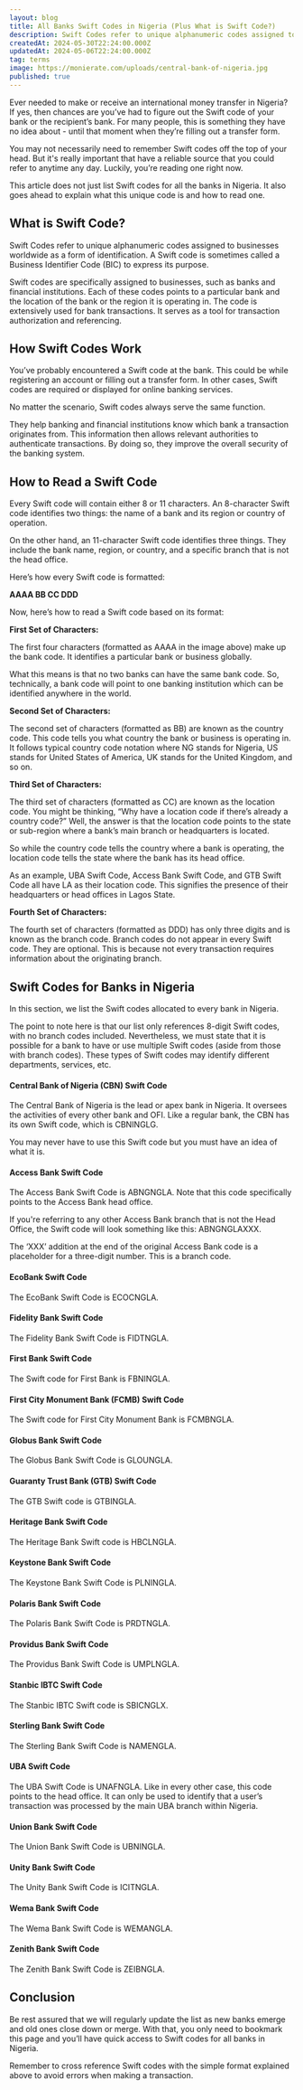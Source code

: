 ```yaml
---
layout: blog
title: All Banks Swift Codes in Nigeria (Plus What is Swift Code?)
description: Swift Codes refer to unique alphanumeric codes assigned to businesses worldwide as a form of identification. A Swift code is sometimes called a Business Identifier Code (BIC) to express its purpose.
createdAt: 2024-05-30T22:24:00.000Z
updatedAt: 2024-05-06T22:24:00.000Z
tag: terms
image: https://monierate.com/uploads/central-bank-of-nigeria.jpg
published: true
---
```

Ever needed to make or receive an international money transfer in Nigeria? If yes, then chances are you’ve had to figure out the Swift code of your bank or the recipient’s bank. For many people, this is something they have no idea about - until that moment when they’re filling out a transfer form.

You may not necessarily need to remember Swift codes off the top of your head. But it's really important that have a reliable source that you could refer to anytime any day. Luckily, you’re reading one right now.

This article does not just list Swift codes for all the banks in Nigeria. It also goes ahead to explain what this unique code is and how to read one.



## What is Swift Code?

Swift Codes refer to unique alphanumeric codes assigned to businesses worldwide as a form of identification. A Swift code is sometimes called a Business Identifier Code (BIC) to express its purpose.

Swift codes are specifically assigned to businesses, such as banks and financial institutions. Each of these codes points to a particular bank and the location of the bank or the region it is operating in. The code is extensively used for bank transactions. It serves as a tool for transaction authorization and referencing.



## How Swift Codes Work

You’ve probably encountered a Swift code at the bank. This could be while registering an account or filling out a transfer form. In other cases, Swift codes are required or displayed for online banking services.

No matter the scenario, Swift codes always serve the same function.

They help banking and financial institutions know which bank a transaction originates from. This information then allows relevant authorities to authenticate transactions. By doing so, they improve the overall security of the banking system.



## How to Read a Swift Code

Every Swift code will contain either 8 or 11 characters. An 8-character Swift code identifies two things: the name of a bank and its region or country of operation. 

On the other hand, an 11-character Swift code identifies three things. They include the bank name, region, or country, and a specific branch that is not the head office.

Here’s how every Swift code is formatted:

**AAAA BB CC DDD**

Now, here’s how to read a Swift code based on its format:



**First Set of Characters:**

The first four characters (formatted as AAAA in the image above) make up the bank code. It identifies a particular bank or business globally.

What this means is that no two banks can have the same bank code. So, technically, a bank code will point to one banking institution which can be identified anywhere in the world.



**Second Set of Characters:**

The second set of characters (formatted as BB) are known as the country code. This code tells you what country the bank or business is operating in. It follows typical country code notation where NG stands for Nigeria, US stands for United States of America, UK stands for the United Kingdom, and so on.



**Third Set of Characters:**

The third set of characters (formatted as CC) are known as the location code. You might be thinking, “Why have a location code if there’s already a country code?” Well, the answer is that the location code points to the state or sub-region where a bank’s main branch or headquarters is located.



So while the country code tells the country where a bank is operating, the location code tells the state where the bank has its head office.



As an example, UBA Swift Code, Access Bank Swift Code, and GTB Swift Code all have LA as their location code. This signifies the presence of their headquarters or head offices in Lagos State.



**Fourth Set of Characters:**

The fourth set of characters (formatted as DDD) has only three digits and is known as the branch code. Branch codes do not appear in every Swift code. They are optional. This is because not every transaction requires information about the originating branch.



## Swift Codes for Banks in Nigeria

In this section, we list the Swift codes allocated to every bank in Nigeria.

The point to note here is that our list only references 8-digit Swift codes, with no branch codes included. Nevertheless, we must state that it is possible for a bank to have or use multiple Swift codes (aside from those with branch codes). These types of Swift codes may identify different departments, services, etc.



#### Central Bank of Nigeria (CBN) Swift Code

The Central Bank of Nigeria is the lead or apex bank in Nigeria. It oversees the activities of every other bank and OFI. Like a regular bank, the CBN has its own Swift code, which is CBNINGLG.



You may never have to use this Swift code but you must have an idea of what it is.



#### Access Bank Swift Code

The Access Bank Swift Code is ABNGNGLA. Note that this code specifically points to the Access Bank head office.

If you're referring to any other Access Bank branch that is not the Head Office, the Swift code will look something like this: ABNGNGLAXXX.

The ‘XXX’ addition at the end of the original Access Bank code is a placeholder for a three-digit number. This is a branch code.



#### EcoBank Swift Code

The EcoBank Swift Code is ECOCNGLA.



#### Fidelity Bank Swift Code

The Fidelity Bank Swift Code is FIDTNGLA.



#### First Bank Swift Code

The Swift code for First Bank is FBNINGLA.



#### First City Monument Bank (FCMB) Swift Code

The Swift code for First City Monument Bank is FCMBNGLA.



#### Globus Bank Swift Code

The Globus Bank Swift Code is GLOUNGLA.



#### Guaranty Trust Bank (GTB) Swift Code

The GTB Swift code is GTBINGLA.



#### Heritage Bank Swift Code

The Heritage Bank Swift code is HBCLNGLA.



#### Keystone Bank Swift Code

The Keystone Bank Swift Code is PLNINGLA.



#### Polaris Bank Swift Code

The Polaris Bank Swift Code is PRDTNGLA.



#### Providus Bank Swift Code

The Providus Bank Swift Code is UMPLNGLA.



#### Stanbic IBTC Swift Code

The Stanbic IBTC Swift code is SBICNGLX.



#### Sterling Bank Swift Code

The Sterling Bank Swift Code is NAMENGLA.



#### UBA Swift Code

The UBA Swift Code is UNAFNGLA. Like in every other case, this code points to the head office. It can only be used to identify that a user’s transaction was processed by the main UBA branch within Nigeria.



#### Union Bank Swift Code

The Union Bank Swift Code is UBNINGLA.



#### Unity Bank Swift Code

The Unity Bank Swift Code is ICITNGLA.



#### Wema Bank Swift Code

The Wema Bank Swift Code is WEMANGLA.



#### Zenith Bank Swift Code

The Zenith Bank Swift Code is ZEIBNGLA.



## Conclusion

Be rest assured that we will regularly update the list as new banks emerge and old ones close down or merge. With that, you only need to bookmark this page and you’ll have quick access to Swift codes for all banks in Nigeria.

Remember to cross reference Swift codes with the simple format explained above to avoid errors when making a transaction.
